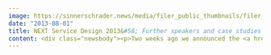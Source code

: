 ```yaml
---
image: https://sinnerschrader.news/media/filer_public_thumbnails/filer_public/8d/37/8d372831-e5fe-4b65-8242-02d6cc4f1244/varfoldersdjk8pxf42x64d8fxslz8jcc8fc0000gnttmp8kejin__480x288_q85_crop_subsampling-2_upscale.jpg
date: "2013-08-01"
title: NEXT Service Design 2013&#58; Further speakers and case studies confirmed.
content: <div class="newsbody"><p>Two weeks ago we announced the <a href="http&#58;//nextberlin.eu/2013/07/next-sd13-first-speakers-confirmed/">first speakers and case studies for NEXT Service Design 2013</a>. Among them are well-known thought-leaders, who have developed innovative service design projects for high-profile brands and organisations like BMW, GE and BBVA, one of the world’s largest banks. Today, we’ll introduce you to other high profile speakers who have confirmed for the event.<br/>/ <a href="http&#58;//nextberlin.eu/person/stephan-augustin/ ‎">Stephan Augustin</a>, Industrial Designer at BMWi, and <a href="http&#58;//nextberlin.eu/person/julia-werner/">Julia Werner</a>, Design Lead at IXDS, will give insights into the development process of the BMWi Wallbox - from both the view of the customer and the agency. The Wallbox is a simple, beautifully designed product and a highly functional service. It allows you to charge BMW’s recently launched and much acclaimed electric car, the i3 at home. The company understood that eMobility provides an opportunity to create new business models. Augustin and Werner will present one of these and will share intimate insights into the process of how it came to be.<br/>/ Co-Founder of BlablaCar <a href="http&#58;//nextberlin.eu/person/nicolas-brusson/">Nicolas Brusson</a> will explain how, by doubling its number of users to 3 million in just one year, his company is now challenging Carpooling, the ten year old European market leader. Brusson will describe the influence of an active community on the success of the French carpooling service, that has successfully expanded into various European markets and recently launched in Germany.<br/>/ Patrick Lithander (BurdaCreative) will present the award winning case (3 BCP Awards) of Electronic Beats. Despite the fact that both print magazine and online experience are a product of corporate publishing for Deutsche Telekom, it gained the customers trust with a successfully implemented concept to engage the readers. Additionally, Sandra Kröger, CEO of Rascass, will share insights into the workflows of the service as well as the data driven approach of the project.<br/>/ On our second stage, <a href="http&#58;//nextberlin.eu/person/jens-otto-lange/">Jens Otto Lange</a> &amp; <a href="http&#58;//nextberlin.eu/person/thomas-stegmann/">Thomas Stegmann</a> will conduct a whole-day Service Innovation Lab together with NEXT Service Design 2013 participants. Under the guidance of these two experienced designers, you will have the chance to work on a practical service design topic and gain hands-on knowledge. In small groups, you’ll have the unique opportunity to acquire experience in all phases of a service design project. The groups will then present the fruits of their work on the main stage and will undoubtedly receive rapturous applause!!</p><p>We will be publishing the full programme of NEXT Service Design 2013 in the upcoming week,, and will provide you with comprehensive information on the case studies and workshops.</p><p><a class="news-backlink" href="/en/"><svg class="svg-ico svg-ico--arrow-left"><use xlink&#58;href="#arrow-down"></use></svg>Back to the overview</a></p></div>
---
```

